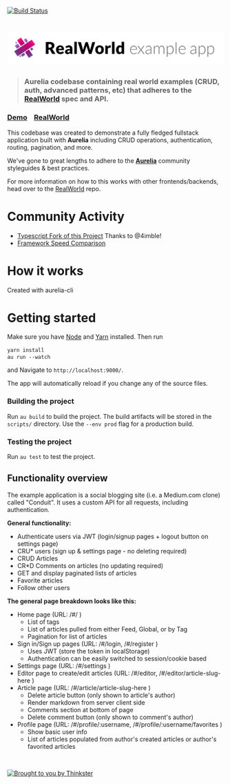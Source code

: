 [![Build Status](https://travis-ci.org/loaded02/aurelia-realworld-example-app.svg?branch=master)](https://github.com/loaded02/aurelia-realworld-example-app)

# ![RealWorld Example App](logo.png)

> ### Aurelia codebase containing real world examples (CRUD, auth, advanced patterns, etc) that adheres to the [RealWorld](https://github.com/gothinkster/realworld-example-apps) spec and API.


### [Demo](https://loaded02.github.io/aurelia-realworld-example-app)&nbsp;&nbsp;&nbsp;&nbsp;[RealWorld](https://github.com/gothinkster/realworld)


This codebase was created to demonstrate a fully fledged fullstack application built with **Aurelia** including CRUD operations, authentication, routing, pagination, and more.

We've gone to great lengths to adhere to the **[Aurelia](http://aurelia.io)** community styleguides & best practices.

For more information on how to this works with other frontends/backends, head over to the [RealWorld](https://github.com/gothinkster/realworld) repo.

# Community Activity

- [Typescript Fork of this Project](https://github.com/4imble/aurelia-blog/tree/typescript-conversion) Thanks to @4imble!
- [Framework Speed Comparison](https://medium.freecodecamp.org/a-real-world-comparison-of-front-end-frameworks-with-benchmarks-2018-update-e5760fb4a962)

# How it works

Created with aurelia-cli

# Getting started

Make sure you have [Node](https://nodejs.org/) and [Yarn](https://yarnpkg.com/) installed. Then run 
```
yarn install
au run --watch
```
and Navigate to `http://localhost:9000/`. 

The app will automatically reload if you change any of the source files.

### Building the project
Run `au build` to build the project. The build artifacts will be stored in the `scripts/` directory. Use the `--env prod` flag for a production build.

### Testing the project
Run `au test` to test the project.

## Functionality overview

The example application is a social blogging site (i.e. a Medium.com clone) called "Conduit". It uses a custom API for all requests, including authentication.

**General functionality:**

- Authenticate users via JWT (login/signup pages + logout button on settings page)
- CRU* users (sign up & settings page - no deleting required)
- CRUD Articles
- CR*D Comments on articles (no updating required)
- GET and display paginated lists of articles
- Favorite articles
- Follow other users

**The general page breakdown looks like this:**

- Home page (URL: /#/ )
    - List of tags
    - List of articles pulled from either Feed, Global, or by Tag
    - Pagination for list of articles
- Sign in/Sign up pages (URL: /#/login, /#/register )
    - Uses JWT (store the token in localStorage)
    - Authentication can be easily switched to session/cookie based
- Settings page (URL: /#/settings )
- Editor page to create/edit articles (URL: /#/editor, /#/editor/article-slug-here )
- Article page (URL: /#/article/article-slug-here )
    - Delete article button (only shown to article's author)
    - Render markdown from server client side
    - Comments section at bottom of page
    - Delete comment button (only shown to comment's author)
- Profile page (URL: /#/profile/:username, /#/profile/:username/favorites )
    - Show basic user info
    - List of articles populated from author's created articles or author's favorited articles


<br />

[![Brought to you by Thinkster](https://raw.githubusercontent.com/gothinkster/realworld/master/media/end.png)](https://thinkster.io)
